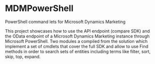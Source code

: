 # MDMPowerShell
PowerShell command lets for Microsoft Dynamics Marketing

This project showcases how to use the API endpoint (compare  SDK) and the OData endpoint of a Microsoft Dynamics Marketing instance through Microsoft PowerShell. Two modules a compiled from the solution which implement a set of cmdlets that cover the full SDK and allow to use Find methods in order to search sets of entities including terms like  filter, sort, skip, top, expand.  
